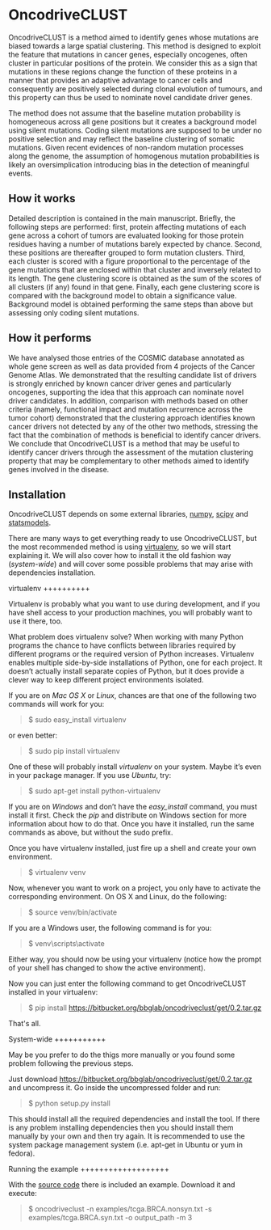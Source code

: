 OncodriveCLUST
==============

OncodriveCLUST is a method aimed to identify genes whose mutations are biased towards a large spatial clustering.
This method is designed to exploit the feature that mutations in cancer genes, especially oncogenes,
often cluster in particular positions of the protein. We consider this as a sign that mutations in these regions
change the function of these proteins in a manner that provides an adaptive advantage to cancer cells and
consequently are positively selected during clonal evolution of tumours, and this property can thus be used to nominate
novel candidate driver genes.

The method does not assume that the baseline mutation probability is homogeneous across all gene positions
but it creates a background model using silent mutations. Coding silent mutations are supposed to be under
no positive selection and may reflect the baseline clustering of somatic mutations. Given recent evidences
of non-random mutation processes along the genome, the assumption of homogenous mutation probabilities is likely
an oversimplication introducing bias in the detection of meaningful events.

How it works
------------

Detailed description is contained in the main manuscript. Briefly, the following steps are performed:
first, protein affecting mutations of each gene across a cohort of tumors are evaluated looking for
those protein residues having a number of mutations barely expected by chance. Second, these positions
are thereafter grouped to form mutation clusters. Third, each cluster is scored with a figure proportional
to the percentage of the gene mutations that are enclosed within that cluster and inversely related to its length.
The gene clustering score is obtained as the sum of the scores of all clusters (if any) found in that gene.
Finally, each gene clustering score is compared with the background model to obtain a significance value.
Background model is obtained performing the same steps than above but assessing only coding silent mutations.

How it performs
---------------

We have analysed those entries of the COSMIC database annotated as whole gene screen as well as data provided
from 4 projects of the Cancer Genome Atlas. We demonstrated that the resulting candidate list of drivers is
strongly enriched by known cancer driver genes and particularly oncogenes, supporting the idea that this approach
can nominate novel driver candidates. In addition, comparison with methods based on other criteria
(namely, functional impact and mutation recurrence across the tumor cohort) demonstrated that the clustering
approach identifies known cancer drivers not detected by any of the other two methods, stressing the fact that
the combination of methods is beneficial to identify cancer drivers. We conclude that OncodriveCLUST is a method
that may be useful to identify cancer drivers through the assessment of the mutation clustering property that
may be complementary to other methods aimed to identify genes involved in the disease.

Installation
------------

OncodriveCLUST depends on some external libraries, [numpy](http://www.numpy.org/), [scipy](http://www.scipy.org/)
and [statsmodels](http://statsmodels.sourceforge.net/).

There are many ways to get everything ready to use OncodriveCLUST, but the most recommended method is using
[virtualenv](http://www.virtualenv.org/), so we will start explaining it. We will also cover how to install it
the old fashion way (*system-wide*) and will cover some possible problems that may arise with dependencies installation.

virtualenv
++++++++++

Virtualenv is probably what you want to use during development, and if you have shell access to your production machines,
you will probably want to use it there, too.

What problem does virtualenv solve? When working with many Python programs the chance to have conflicts
between libraries required by different programs or the required version of Python increases.
Virtualenv enables multiple side-by-side installations of Python, one for each project. It doesn’t actually install
separate copies of Python, but it does provide a clever way to keep different project environments isolated.

If you are on *Mac OS X* or *Linux*, chances are that one of the following two commands will work for you:

> $ sudo easy_install virtualenv

or even better:

> $ sudo pip install virtualenv

One of these will probably install *virtualenv* on your system. Maybe it’s even in your package manager.
If you use *Ubuntu*, try:

> $ sudo apt-get install python-virtualenv

If you are on *Windows* and don’t have the *easy_install* command, you must install it first.
Check the *pip* and distribute on Windows section for more information about how to do that.
Once you have it installed, run the same commands as above, but without the sudo prefix.

Once you have virtualenv installed, just fire up a shell and create your own environment.

> $ virtualenv venv

Now, whenever you want to work on a project, you only have to activate the corresponding environment.
On OS X and Linux, do the following:

> $ source venv/bin/activate

If you are a Windows user, the following command is for you:

> $ venv\scripts\activate

Either way, you should now be using your virtualenv (notice how the prompt of your shell has changed
to show the active environment).

Now you can just enter the following command to get OncodriveCLUST installed in your virtualenv:

> $ pip install https://bitbucket.org/bbglab/oncodriveclust/get/0.2.tar.gz

That's all.

System-wide
+++++++++++

May be you prefer to do the thigs more manually or you found some problem following the previous steps.

Just download https://bitbucket.org/bbglab/oncodriveclust/get/0.2.tar.gz and uncompress it.
Go inside the uncompressed folder and run:

> $ python setup.py install

This should install all the required dependencies and install the tool. If there is any problem installing dependencies
then you should install them manually by your own and then try again. It is recommended to use the system package management system
(i.e. apt-get in Ubuntu or yum in fedora).

Running the example
+++++++++++++++++++

With the [source code](https://bitbucket.org/bbglab/oncodriveclust/get/0.2.tar.gz) there is included an example.
Download it and execute:

> $ oncodriveclust -n examples/tcga.BRCA.nonsyn.txt -s examples/tcga.BRCA.syn.txt -o output_path -m 3